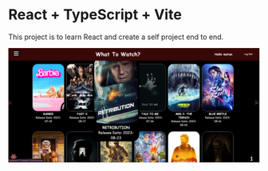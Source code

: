 # React + TypeScript + Vite

This project is to learn React and create a self project end to end.


<img src="png/main_page.png" alt="Alt text">